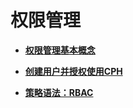 # 权限管理<a name="cph_ug_0014"></a>

-   **[权限管理基本概念](权限管理基本概念.md)**  

-   **[创建用户并授权使用CPH](创建用户并授权使用CPH.md)**  

-   **[策略语法：RBAC](策略语法-RBAC.md)**  



